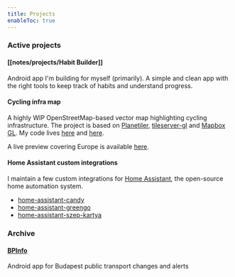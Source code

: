 ```yaml
---
title: Projects
enableToc: true
---
```


### Active projects

#### [[notes/projects/Habit Builder]]

Android app I'm building for myself (primarily). A simple and clean app with the right tools to keep track of habits and understand progress.

#### Cycling infra map

A highly WIP OpenStreetMap-based vector map highlighting cycling infrastructure. The project is based on [Planetiler](https://github.com/onthegomap/planetiler), [tileserver-gl](https://github.com/maptiler/tileserver-gl) and [Mapbox GL](https://github.com/mapbox/mapbox-gl-js). My code lives [here](https://github.com/ofalvai/planetiler-cycling-infra) and [here](https://github.com/ofalvai/custom-tileserver).

A live preview covering Europe is available [here](https://map.oliverfalvai.xyz/#13.44/47.50027/19.0455).

#### Home Assistant custom integrations

I maintain a few custom integrations for [Home Assistant](https://www.home-assistant.io/), the open-source home automation system.

* [home-assistant-candy](https://github.com/ofalvai/home-assistant-candy)
* [home-assistant-greengo](https://github.com/ofalvai/home-assistant-greengo)
* [home-assistant-szep-kartya](https://github.com/ofalvai/home-assistant-szep-kartya)

### Archive

#### [BPInfo](https://github.com/ofalvai/home-assistant-greengo)

Android app for Budapest public transport changes and alerts
